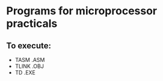 # Programs for microprocessor practicals

## To execute:
- TASM <filename>.ASM
- TLINK <filename>.OBJ
- TD <filename>.EXE

